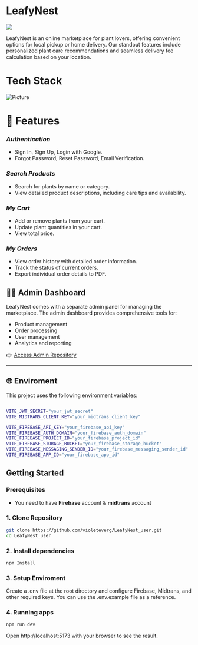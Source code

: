 
# LeafyNest

![](https://res.cloudinary.com/dmjd9rohb/image/upload/v1733378526/Animated-web-screens-_remix_q8c3cg.gif)

LeafyNest is an online marketplace for plant lovers, offering convenient options for local pickup or home delivery. Our standout features include personalized plant care recommendations and seamless delivery fee calculation based on your location.

# Tech Stack

![Picture](https://res.cloudinary.com/dmjd9rohb/image/upload/v1733375230/Teks_paragraf_Anda_tvmpo7.jpg)



# 🌿 Features


### *Authentication*
- Sign In, Sign Up, Login with Google.
- Forgot Password, Reset Password, Email Verification.

### *Search Products*
- Search for plants by name or category.
- View detailed product descriptions, including care tips and availability.

### *My Cart*
- Add or remove plants from your cart.
- Update plant quantities in your cart.
- View total price.

### *My Orders*
- View order history with detailed order information.
- Track the status of current orders.
- Export individual order details to PDF.

## 👨‍💼 Admin Dashboard

LeafyNest comes with a separate admin panel for managing the marketplace. The admin dashboard provides comprehensive tools for:
- Product management
- Order processing
- User management
- Analytics and reporting

👉 [Access Admin Repository](https://github.com/violeteverg/Final_Project_FE_Adm)

---

## 🌐 Enviroment
This project uses the following environment variables:

```bash

VITE_JWT_SECRET="your_jwt_secret"
VITE_MIDTRANS_CLIENT_KEY="your_midtrans_client_key"

VITE_FIREBASE_API_KEY="your_firebase_api_key"
VITE_FIREBASE_AUTH_DOMAIN="your_firebase_auth_domain"
VITE_FIREBASE_PROJECT_ID="your_firebase_project_id"
VITE_FIREBASE_STORAGE_BUCKET="your_firebase_storage_bucket"
VITE_FIREBASE_MESSAGING_SENDER_ID="your_firebase_messaging_sender_id"
VITE_FIREBASE_APP_ID="your_firebase_app_id"
  ```

## Getting Started

### Prerequisites
- You need to have **Firebase** account & **midtrans** account

### 1. Clone Repository

```bash
git clone https://github.com/violeteverg/LeafyNest_user.git
cd LeafyNest_user
```

### 2. Install dependencies

```bash
npm Install
```

### 3. Setup Enviroment
Create a .env file at the root directory and configure Firebase, Midtrans, and other required keys. You can use the .env.example file as a reference.

### 4. Running apps

```bash
npm run dev
```
Open http://localhost:5173 with your browser to see the result.
